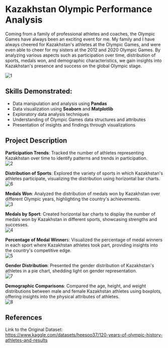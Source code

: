 # Kazakhstan Olympic Performance Analysis

    
  Coming from a family of professional athletes and coaches, the Olympic Games have always been an exciting event for me.
My family and I have always cheered for Kazakhstan's athletes at the Olympic Games, and were even able to cheer for my sisters at the 2012 and 2020 Olympic Games.
By analyzing various aspects such as participation over time, distribution of sports, medals won, and demographic characteristics, we gain insights into Kazakhstan's presence and success on the global Olympic stage.    

![1](https://github.com/orynbay21/Kazakhstan-Olympic-Games-Python-EDA/assets/98757036/5700c16b-6bbd-47b4-b240-4c60cd112c76)

## Skills Demonstrated:
  - Data manipulation and analysis using **Pandas**
  - Data visualization using **Seaborn** and **Matplotlib**
  - Exploratory data analysis techniques
  - Understanding of Olympic Games data structures and attributes
  - Presentation of insights and findings through visualizations

## Project Description   


**Participation Trends**: Tracked the number of athletes representing Kazakhstan over time to identify patterns and trends in participation.  
![2](https://github.com/orynbay21/Kazakhstan-Olympic-Games-Python-EDA/assets/98757036/dbceb984-f595-4fef-9124-0ee27b5cf763)

**Distribution of Sports**: Explored the variety of sports in which Kazakhstan's athletes participate, visualizing the distribution using horizontal bar charts.   
![6](https://github.com/orynbay21/Kazakhstan-Olympic-Games-Python-EDA/assets/98757036/4a8e20f0-13d5-4d9d-8520-eeaf112707fa)

**Medals Won**: Analyzed the distribution of medals won by Kazakhstan over different Olympic years, highlighting the country's achievements.   
![3](https://github.com/orynbay21/Kazakhstan-Olympic-Games-Python-EDA/assets/98757036/6db40fe7-eba4-40af-b267-ea5d57d3fa3c)

**Medals by Sport**: Created horizontal bar charts to display the number of medals won by Kazakhstan in different sports, showcasing strengths and successes.   
![4](https://github.com/orynbay21/Kazakhstan-Olympic-Games-Python-EDA/assets/98757036/fc9f717b-54d9-49c8-9779-3b2029025141)

**Percentage of Medal Winner**s: Visualized the percentage of medal winners in each sport where Kazakhstan athletes took part, providing insights into the country's competitive edge.   
![5](https://github.com/orynbay21/Kazakhstan-Olympic-Games-Python-EDA/assets/98757036/482afd8d-0115-4868-bfa5-81137854c59e)

**Gender Distribution**: Presented the gender distribution of Kazakhstan's athletes in a pie chart, shedding light on gender representation.   
![7](https://github.com/orynbay21/Kazakhstan-Olympic-Games-Python-EDA/assets/98757036/4b3ccffb-9cf2-4797-a2cb-0503d46408ca)

**Demographic Comparisons**: Compared the age, height, and weight distributions between male and female Kazakhstan athletes using boxplots, offering insights into the physical attributes of athletes.   
![8](https://github.com/orynbay21/Kazakhstan-Olympic-Games-Python-EDA/assets/98757036/f25cbb51-27ee-4d80-8716-94d652b08fe1)

## References
Link to the Original Dataset:
https://www.kaggle.com/datasets/heesoo37/120-years-of-olympic-history-athletes-and-results
